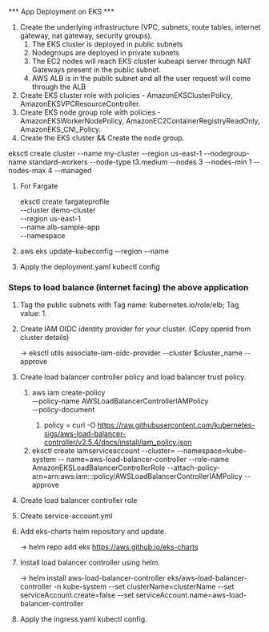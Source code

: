 *** App Deployment on EKS ***

1. Create the underlying infrastructure (VPC, subnets, route tables, internet gateway, nat gateway, security groups).
    1. The EKS cluster is deployed in public subnets 
    2. Nodegroups are deployed in private subnets
    3. The EC2 nodes will reach EKS cluster kubeapi server through NAT Gateways present in the public subnet.
    4. AWS ALB is in the public subnet and all the user request will come through the ALB
2. Create EKS cluster role with policies - AmazonEKSClusterPolicy, AmazonEKSVPCResourceController.
3. Create EKS node group role with policies - AmazonEKSWorkerNodePolicy, AmazonEC2ContainerRegistryReadOnly, AmazonEKS_CNI_Policy.
4. Create the EKS cluster && Create the node group.

eksctl create cluster --name my-cluster --region us-east-1 --nodegroup-name standard-workers --node-type t3.medium --nodes 3 --nodes-min 1 --nodes-max 4 --managed

1. For Fargate 
    
    eksctl create fargateprofile \
    --cluster demo-cluster \
    --region us-east-1 \
    --name alb-sample-app \
    --namespace <namespace>
    
2. aws eks update-kubeconfig --region <region> --name <cluster name>
3. Apply the deployment.yaml kubectl config

### **Steps to load balance (internet facing) the above application**

1. Tag the public subnets with Tag name: kubernetes.io/role/elb; Tag value: 1.
2. Create IAM OIDC identity provider for your cluster. (Copy openid from cluster details)
    
    → eksctl utils associate-iam-oidc-provider --cluster $cluster_name --approve
    
3. Create load balancer controller policy and load balancer trust policy.
    1. aws iam create-policy \
    --policy-name AWSLoadBalancerControllerIAMPolicy \
    --policy-document <file>
        1. policy = curl -O https://raw.githubusercontent.com/kubernetes-sigs/aws-load-balancer-controller/v2.5.4/docs/install/iam_policy.json
    2. eksctl create iamserviceaccount --cluster=<Cluster-name> --namespace=kube-system  --    name=aws-load-balancer-controller --role-name AmazonEKSLoadBalancerControllerRole 
    --attach-policy-arn=arn:aws:iam::<your-aws-account-id>:policy/AWSLoadBalancerControllerIAMPolicy --approve
4. Create load balancer controller role
5. Create service-account.yml
6. Add eks-charts helm repository and update.
    
    → helm repo add eks https://aws.github.io/eks-charts
    
7. Install load balancer controller using helm.
    
    → helm install aws-load-balancer-controller eks/aws-load-balancer-controller -n kube-system --set clusterName=clusterName --set serviceAccount.create=false --set serviceAccount.name=aws-load-balancer-controller
    
8. Apply the ingress.yaml kubectl config.